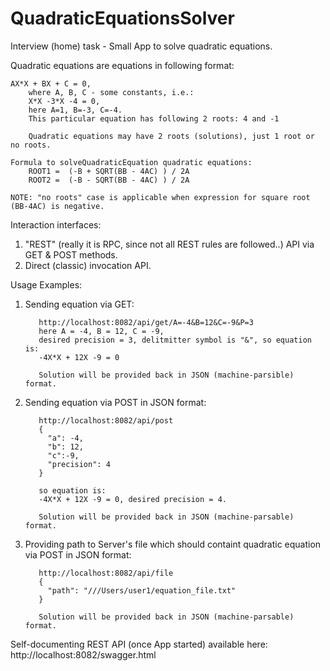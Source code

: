 # QuadraticEquationsSolver

Interview (home) task - Small App to solve quadratic equations.


Quadratic equations are equations in following format: 

    AX*X + BX + C = 0,   
        where A, B, C - some constants, i.e.:
        X*X -3*X -4 = 0, 
        here A=1, B=-3, C=-4.
        This particular equation has following 2 roots: 4 and -1
        
        Quadratic equations may have 2 roots (solutions), just 1 root or no roots. 
        
    Formula to solveQuadraticEquation quadratic equations:
        ROOT1 =  (-B + SQRT(BB - 4AC) ) / 2A
        ROOT2 =  (-B - SQRT(BB - 4AC) ) / 2A
        
    NOTE: "no roots" case is applicable when expression for square root (BB-4AC) is negative.


Interaction interfaces:
1. "REST" (really it is RPC, since not all REST rules are followed..) API via GET & POST methods.
2. Direct (classic) invocation API.


Usage Examples:
1. Sending equation via GET: 

          http://localhost:8082/api/get/A=-4&B=12&C=-9&P=3
          here A = -4, B = 12, C = -9, 
          desired precision = 3, delitmitter symbol is "&", so equation is:
          -4X*X + 12X -9 = 0
          
          Solution will be provided back in JSON (machine-parsible) format.

2. Sending equation via POST in JSON format:

          http://localhost:8082/api/post 
          {
            "a": -4,
            "b": 12,
            "c":-9,
            "precision": 4
          }

          so equation is:
          -4X*X + 12X -9 = 0, desired precision = 4.
          
          Solution will be provided back in JSON (machine-parsable) format.

3. Providing path to Server's file which should containt quadratic equation via POST in JSON format:

          http://localhost:8082/api/file
          {
            "path": "///Users/user1/equation_file.txt"
          }  
          
          Solution will be provided back in JSON (machine-parsable) format.
    
        
 Self-documenting REST API (once App started) available here:
 http://localhost:8082/swagger.html 
 
